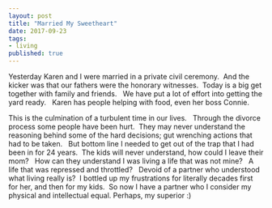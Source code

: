 ```yaml
---
layout: post
title: "Married My Sweetheart"
date: 2017-09-23
tags:
- living
published: true
---
```


Yesterday Karen and I were married in a private civil ceremony. &nbsp;And the kicker was that our fathers were the honorary witnesses. &nbsp;Today is a big get together with family and friends. &nbsp; We have put a lot of effort into getting the yard ready.  &nbsp; Karen has people helping with food, even her boss Connie.  

This is the culmination of a turbulent time in our lives. &nbsp; Through the divorce process some people have been hurt.  &nbsp;They may never understand the reasoning behind some of the hard decisions; gut wrenching actions that had to be taken. &nbsp; But bottom line I needed to get out of the trap that I had been in for 24 years.  &nbsp;The kids will never understand, how could I leave their mom?  &nbsp; How can they understand I was living a life that was not mine?  &nbsp; A life that was repressed and throttled?  &nbsp; Devoid of a partner who understood what living really is?  &nbsp;I bottled up my frustrations for literally decades first for her, and then for my kids.&nbsp; So now I have a partner who I consider my physical and intellectual equal.  Perhaps, my superior :) 
